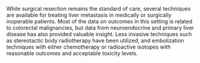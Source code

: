 While surgical resection remains the standard of care, several techniques are available for treating liver metastasis in medically or surgically inoperable patients. Most of the data on outcomes in this setting is related to colorectal malignancies, but data from neuroendocrine and primary liver disease has also provided valuable insight. Less invasive techniques such as stereotactic body radiotherapy have been utilized, and embolization techniques with either chemotherapy or radioactive isotopes with reasonable outcomes and acceptable toxicity levels.